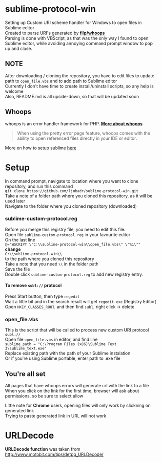 # sublime-protocol-win

Setting up Custom URI scheme handler for Windows to open files in Sublime editor  
Created to parse URI's generated by [**filp/whoops**](https://github.com/filp/whoops)  
Parsing is done with VBScript, as that was the only way I found to open Sublime editor, while avoiding annoying command prompt window to pop up and close.  

## NOTE
After downloading / cloning the repository, you have to edit files to update path to `open_file.vbs` and to add path to Sublime editor  
Currently I don't have time to create install/uninstall scripts, so any help is welcome  
Also, README.md is all upside-down, so that will be updated soon

## Whoops
whoops is an error handler framework for PHP. [**More about whoops**](https://github.com/filp/whoops)

> When using the pretty error page feature, whoops comes with the ability to open referenced files directly in your IDE or editor.  

More on how to setup sublime [here](https://github.com/filp/whoops/blob/master/docs/Open%20Files%20In%20An%20Editor.md)

# Setup
In command prompt, navigate to location where you want to clone repository, and run this command  
    `git clone https://github.com/ljubadr/sublime-protocol-win.git`  
Take a note of a folder path where you cloned this repository, as it will be used later  
Navigate to the folder where you cloned repository (downloaded)  

### sublime-custom-protocol.reg
Before you merge this registry file, you need to edit this file.  
Open file `sublime-custom-protocol.reg` in your favourite editor  
On the last line  
`@="WSCRIPT \"C:\\sublime-protocol-win\\open_file.vbs\" \"%1\""`  
**change**  
`C:\\sublime-protocol-win\\`  
to the path where you cloned this repository  
Take a note that you need `\\` in the folder path  
Save the file  
Double click `sublime-custom-protocol.reg` to add new registry entry.  

#### To remove `subl://` protocol
Press Start button, then type `regedit`  
Wait a little bit and in the search result will get `regedit.exe` (Registry Editor)  
Open `HKEY_CLASSES_ROOT`, and then find `subl`, right click -> delete  

### open_file.vbs
This is the script that will be called to process new custom URI protocol `subl://`  
Open file `open_file.vbs` in editor, and find line  
`sublime_path = "C:\Program Files (x86)\Sublime Text 3\sublime_text.exe"`  
Replace existing path with the path of your Sublime instalation  
Or if you're using Sublime portable, enter path to .exe file  

## You're all set
All pages that have whoops errors will generate url with the link to a file  
When you click on the link for the first time, browser will ask about permissions, so be sure to select allow  

Little note for **Chrome** users, opening files will only work by clickning on generated link  
Trying to paste generated link in URL will not work  

# URLDecode
**URLDecode function** was taken from http://www.motobit.com/tips/detpg_URLDecode/
